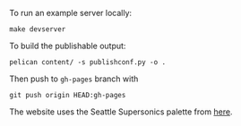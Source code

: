 To run an example server locally:

``` 
make devserver
```

To build the publishable output:

```
pelican content/ -s publishconf.py -o .
```

Then push to `gh-pages` branch with

``` 
git push origin HEAD:gh-pages
```

The website uses the Seattle Supersonics palette from [here](https://www.color-hex.com/color-palette/72106).